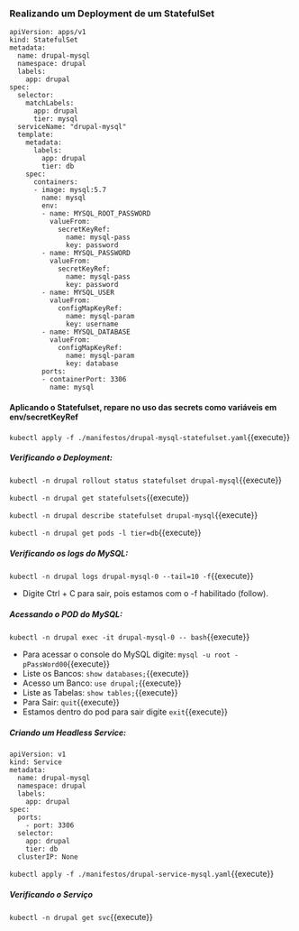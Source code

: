 
### Realizando um Deployment de um StatefulSet

```
apiVersion: apps/v1
kind: StatefulSet
metadata:
  name: drupal-mysql
  namespace: drupal
  labels:
    app: drupal
spec:
  selector:
    matchLabels:
      app: drupal
      tier: mysql
  serviceName: "drupal-mysql"
  template:
    metadata:
      labels:
        app: drupal
        tier: db
    spec:
      containers:
      - image: mysql:5.7
        name: mysql
        env:
        - name: MYSQL_ROOT_PASSWORD
          valueFrom:
            secretKeyRef:
              name: mysql-pass
              key: password
        - name: MYSQL_PASSWORD
          valueFrom:
            secretKeyRef:
              name: mysql-pass
              key: password
        - name: MYSQL_USER
          valueFrom:
            configMapKeyRef:
              name: mysql-param
              key: username
        - name: MYSQL_DATABASE
          valueFrom:
            configMapKeyRef:
              name: mysql-param
              key: database
        ports:
        - containerPort: 3306
          name: mysql
```

#### Aplicando o Statefulset, repare no uso das secrets como variáveis em env/secretKeyRef

`kubectl apply -f ./manifestos/drupal-mysql-statefulset.yaml`{{execute}}

##### Verificando o Deployment:

`kubectl -n drupal rollout status statefulset drupal-mysql`{{execute}}

`kubectl -n drupal get statefulsets`{{execute}}

`kubectl -n drupal describe statefulset drupal-mysql`{{execute}}

`kubectl -n drupal get pods -l tier=db`{{execute}}

##### Verificando os logs do MySQL:

`kubectl -n drupal logs drupal-mysql-0 --tail=10 -f`{{execute}}

* Digite Ctrl + C para sair, pois estamos com o -f habilitado (follow).

##### Acessando o POD do MySQL:

`kubectl -n drupal exec -it drupal-mysql-0 -- bash`{{execute}}

* Para acessar o console do MySQL digite: `mysql -u root -pPassWord00`{{execute}}
* Liste os Bancos: `show databases;`{{execute}}
* Acesso um Banco: `use drupal;`{{execute}}
* Liste as Tabelas: `show tables;`{{execute}}
* Para Sair: `quit`{{execute}}
* Estamos dentro do pod para sair digite `exit`{{execute}}

##### Criando um Headless Service:

```
apiVersion: v1
kind: Service
metadata:
  name: drupal-mysql
  namespace: drupal
  labels:
    app: drupal
spec:
  ports:
    - port: 3306
  selector:
    app: drupal
    tier: db
  clusterIP: None
```

`kubectl apply -f ./manifestos/drupal-service-mysql.yaml`{{execute}}

##### Verificando o Serviço

`kubectl -n drupal get svc`{{execute}}
